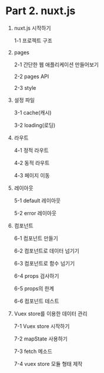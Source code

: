 # Part 2. nuxt.js

1. nuxt.js 시작하기
    
    1-1 프로젝트 구조

2. pages
    
    2-1 간단한 웹 애플리케이션 만들어보기

    2-2 pages API

    2-3 style

3. 설정 파일
    
    3-1 cache(캐시)

    3-2 loading(로딩)

4. 라우트
    
    4-1 정적 라우트
    
    4-2 동적 라우트

    4-3 페이지 이동

5. 레이아웃
    
    5-1 default 레이아웃
    
    5-2 error 레이아웃

6. 컴포넌트
    
    6-1 컴포넌트 만들기
    
    6-2 컴포넌트로 데이터 넘기기
    
    6-3 컴포넌트로 함수 넘기기
    
    6-4 props 검사하기
    
    6-5 props의 한계
    
    6-6 컴포넌트 테스트

7. Vuex store를 이용한 데이터 관리
    
    7-1 Vuex store 시작하기

    7-2 mapState 사용하기

    7-3 fetch 메소드
    
    7-4 vuex store 모듈 형태 제작
